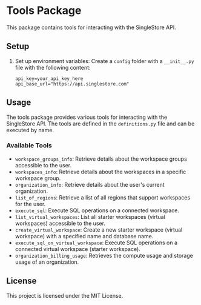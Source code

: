 # Tools Package

This package contains tools for interacting with the SingleStore API.

## Setup

1. Set up environment variables:
    Create a `config` folder with a `__init__.py` file with the following content:
    ```properties
    api_key=your_api_key_here
    api_base_url="https://api.singlestore.com"
    ```

## Usage

The tools package provides various tools for interacting with the SingleStore API. The tools are defined in the `definitions.py` file and can be executed by name.

### Available Tools

- `workspace_groups_info`: Retrieve details about the workspace groups accessible to the user.
- `workspaces_info`: Retrieve details about the workspaces in a specific workspace group.
- `organization_info`: Retrieve details about the user's current organization.
- `list_of_regions`: Retrieve a list of all regions that support workspaces for the user.
- `execute_sql`: Execute SQL operations on a connected workspace.
- `list_virtual_workspaces`: List all starter workspaces (virtual workspaces) accessible to the user.
- `create_virtual_workspace`: Create a new starter workspace (virtual workspace) with a specified name and database name.
- `execute_sql_on_virtual_workspace`: Execute SQL operations on a connected virtual workspace (starter workspace).
- `organization_billing_usage`: Retrieves the compute usage and storage usage of an organization.

## License

This project is licensed under the MIT License.
